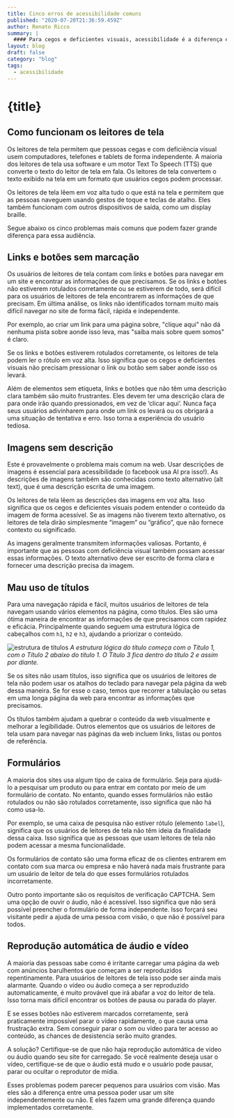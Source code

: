 ```yaml
---
title: Cinco erros de acessibilidade comuns
published: "2020-07-20T21:36:59.459Z"
author: Renato Ricco
summary: |
  #### Para cegos e deficientes visuais, acessibilidade é a diferença entre poder ou não usar um site.
layout: blog
draft: false
category: "blog"
tags:
  - acessibilidade
---
```


# {title}

## Como funcionam os leitores de tela

Os leitores de tela permitem que pessoas cegas e com deficiência visual usem computadores, telefones e tablets de forma independente. A maioria dos leitores de tela usa software e um motor Text To Speech (TTS) que converte o texto do leitor de tela em fala. Os leitores de tela convertem o texto exibido na tela em um formato que usuários cegos podem processar.

Os leitores de tela lêem em voz alta tudo o que está na tela e permitem que as pessoas naveguem usando gestos de toque e teclas de atalho. Eles também funcionam com outros dispositivos de saída, como um display braille.

Segue abaixo os cinco problemas mais comuns que podem fazer grande diferença para essa audiência.

## Links e botões sem marcação

Os usuários de leitores de tela contam com links e botões para navegar em um site e encontrar as informações de que precisamos. Se os links e botões não estiverem rotulados corretamente ou se estiverem de todo, será difícil para os usuários de leitores de tela encontrarem as informações de que precisam. Em última análise, os links não identificados tornam muito mais difícil navegar no site de forma fácil, rápida e independente.

Por exemplo, ao criar um link para uma página sobre, "clique aqui" não dá nenhuma pista sobre aonde isso leva, mas "saiba mais sobre quem somos" é claro.

Se os links e botões estiverem rotulados corretamente, os leitores de tela podem ler o rótulo em voz alta. Isso significa que os cegos e deficientes visuais não precisam pressionar o link ou botão sem saber aonde isso os levará.

Além de elementos sem etiqueta, links e botões que não têm uma descrição clara também são muito frustrantes. Eles devem ter uma descrição clara de para onde irão quando pressionados, em vez de ‘clicar aqui’. Nunca faça seus usuários adivinharem para onde um link os levará ou os obrigará a uma situação de tentativa e erro. Isso torna a experiência do usuário tediosa.

## Imagens sem descrição

Este é provavelmente o problema mais comum na web. Usar descrições de imagens é essencial para acessibilidade (o facebook usa AI pra isso!). As descrições de imagens também são conhecidas como texto alternativo (alt text), que é uma descrição escrita de uma imagem.

Os leitores de tela lêem as descrições das imagens em voz alta. Isso significa que os cegos e deficientes visuais podem entender o conteúdo da imagem de forma acessível. Se as imagens não tiverem texto alternativo, os leitores de tela dirão simplesmente “imagem” ou “gráfico”, que não fornece contexto ou significado.

As imagens geralmente transmitem informações valiosas. Portanto, é importante que as pessoas com deficiência visual também possam acessar essas informações. O texto alternativo deve ser escrito de forma clara e fornecer uma descrição precisa da imagem.

## Mau uso de títulos

Para uma navegação rápida e fácil, muitos usuários de leitores de tela navegam usando vários elementos na página, como títulos. Eles são uma ótima maneira de encontrar as informações de que precisamos com rapidez e eficácia. Principalmente quando seguem uma estrutura lógica de cabeçalhos com `h1`, `h2` e `h3`, ajudando a priorizar o conteúdo.

![estrutura de titulos](https://bighack.org/wp-content/uploads/2020/05/Headings@2x-1536x970.jpg)
_A estrutura lógica do título começa com o Título 1, com o Título 2 abaixo do título 1. O Título 3 fica dentro do título 2 e assim por diante._

Se os sites não usam títulos, isso significa que os usuários de leitores de tela não podem usar os atalhos do teclado para navegar pela página da web dessa maneira. Se for esse o caso, temos que recorrer a tabulação ou setas em uma longa página da web para encontrar as informações que precisamos.

Os títulos também ajudam a quebrar o conteúdo da web visualmente e melhorar a legibilidade. Outros elementos que os usuários de leitores de tela usam para navegar nas páginas da web incluem links, listas ou pontos de referência.

## Formulários

A maioria dos sites usa algum tipo de caixa de formulário. Seja para ajudá-lo a pesquisar um produto ou para entrar em contato por meio de um formulário de contato. No entanto, quando esses formulários não estão rotulados ou não são rotulados corretamente, isso significa que não há como usa-lo.

Por exemplo, se uma caixa de pesquisa não estiver rótulo (elemento `label`), significa que os usuários de leitores de tela não têm ideia da finalidade dessa caixa. Isso significa que as pessoas que usam leitores de tela não podem acessar a mesma funcionalidade.

Os formulários de contato são uma forma eficaz de os clientes entrarem em contato com sua marca ou empresa e não haverá nada mais frustrante para um usuário de leitor de tela do que esses formulários rotulados incorretamente.

Outro ponto importante são os requisitos de verificação CAPTCHA. Sem uma opção de ouvir o áudio, não é acessível. Isso significa que não será possível preencher o formulário de forma independente. Isso forçará seu visitante pedir a ajuda de uma pessoa com visão, o que não é possível para todos.

## Reprodução automática de áudio e vídeo

A maioria das pessoas sabe como é irritante carregar uma página da web com anúncios barulhentos que começam a ser reproduzidos repentinamente. Para usuários de leitores de tela isso pode ser ainda mais alarmante. Quando o vídeo ou áudio começa a ser reproduzido automaticamente, é muito provável que irá abafar a voz do leitor de tela. Isso torna mais difícil encontrar os botões de pausa ou parada do player.

E se esses botões não estiverem marcados corretamente, será praticamente impossível parar o vídeo rapidamente, o que causa uma frustração extra. Sem conseguir parar o som ou vídeo para ter acesso ao conteúdo, as chances de desistencia serão muito grandes.

A solução? Certifique-se de que não haja reprodução automática de vídeo ou áudio quando seu site for carregado. Se você realmente deseja usar o vídeo, certifique-se de que o áudio está mudo e o usuário pode pausar, parar ou ocultar o reprodutor de mídia.

Esses problemas podem parecer pequenos para usuários com visão. Mas eles são a diferença entre uma pessoa poder usar um site independentemente ou não. E eles fazem uma grande diferença quando implementados corretamente.

